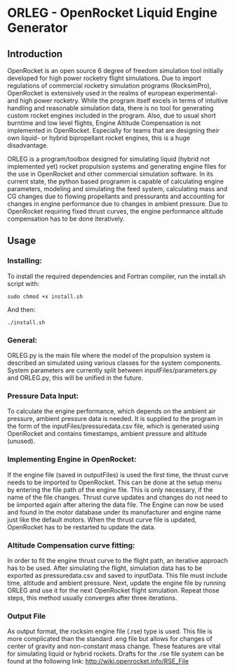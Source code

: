 # ORLEG - OpenRocket Liquid Engine Generator

## Introduction
OpenRocket is an open source 6 degree of freedom simulation tool initially developed for high power rocketry flight simulations. Due to import regulations of commercial rocketry simulation programs (RocksimPro), OpenRocket is extensively used in the realms of european experimental- and high power rocketry. While the program itself excels in terms of intuitive handling and reasonable simulation data, there is no tool for generating custom rocket engines included in the program. Also, due to usual short burntime and low level flights, Engine Altitude Compensation is not implemented in OpenRocket. Especially for teams that are designing their own liquid- or hybrid bipropellant rocket engines, this is a huge disadvantage.

ORLEG is a program/toolbox designed for simulating liquid (hybrid not implemented yet) rocket propulsion systems and generating engine files for the use in OpenRocket and other commercial simulation software. In its current state, the python based programm is capable of calculating engine parameters, modeling and simulating the feed system, calculating mass and CG changes due to flowing propellants and pressurants and accounting for changes in engine performance due to changes in ambient pressure. Due to OpenRocket requiring fixed thrust curves, the engine performance altitude compensation has to be done iteratively.

## Usage

### Installing:
To install the required dependencies and Fortran compiler, run the install.sh script with:

```sudo chmod +x install.sh```

And then:

```./install.sh```

### General:
ORLEG.py is the main file where the model of the propulsion system is described an simulated using various classes for the system components.
System parameters are currently split between inputFiles/parameters.py and ORLEG.py, this will be unified in the future.

### Pressure Data Input:
To calculate the engine performance, which depends on the ambient air pressure, ambient pressure data is needed.
It is supplied to the program in the form of the inputFiles/pressuredata.csv file, which is generated using OpenRocket and contains timestamps, ambient pressure and altitude (unused).

### Implementing Engine in OpenRocket:
If the engine file (saved in outputFiles) is used the first time, the thrust curve needs to be imported to OpenRocket.
This can be done at the setup menu by entering the file path of the engine file.
This is only necessary, if the name of the file changes.
Thrust curve updates and changes do not need to be iimported again after altering the data file.
The Engine can now be used and found in the motor database under its manufacturer and engine name just like the default motors.
When the thrust curve file is updated, OpenRocket has to be restarted tu update the data.

### Altitude Compensation curve fitting:
In order to fit the engine thrust curve to the flight path, an iterative approach has to be used.
After simulating the flight, simulation data has to be exported as pressuredata.csv and saved to inputData.
This file must include time, altitude and ambient pressure.
Next, update the engine file by running ORLEG and use it for the next OpenRocket flight simulation.
Repeat those steps, this method usually converges after three iterations.

### Output File
As output format, the rocksim engine file (.rse) type is used.
This file is more complicated than the standard .eng file but allows for changes of center of gravity and non-constant mass change.
These features are vital for simulating liquid or hybrid rockets.
Drafts for the .rse file system can be found at the following link: http://wiki.openrocket.info/RSE_File
